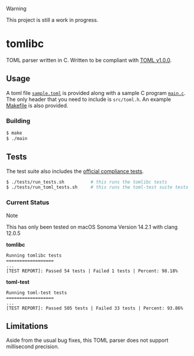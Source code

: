 > [!WARNING]  
> This project is still a work in progress.

# tomlibc

TOML parser written in C.
Written to be compliant with [TOML v1.0.0](https://toml.io/en/v1.0.0).

## Usage

A toml file [`sample.toml`](sample.toml) is provided along with a sample C program [`main.c`](main.c).
The only header that you need to include is `src/toml.h`.
An example [Makefile](Makefile) is also provided.

### Building

```bash
$ make
$ ./main
```

## Tests

The test suite also includes the [official compliance tests](https://github.com/toml-lang/toml-test).

```bash
$ ./tests/run_tests.sh          # this runs the tomlibc tests
$ ./tests/run_toml_tests.sh     # this runs the toml-test suite tests
```

### Current Status

> [!NOTE]
> This has only been tested on macOS Sonoma Version 14.2.1 with clang 12.0.5

**tomlibc**

```
Running tomlibc tests
==================
...
[TEST REPORT]: Passed 54 tests | Failed 1 tests | Percent: 98.18%
```

**toml-test**

```
Running toml-test tests
==================
...
[TEST REPORT]: Passed 505 tests | Failed 33 tests | Percent: 93.86%
```

## Limitations

Aside from the usual bug fixes, this TOML parser does not support millisecond precision.
